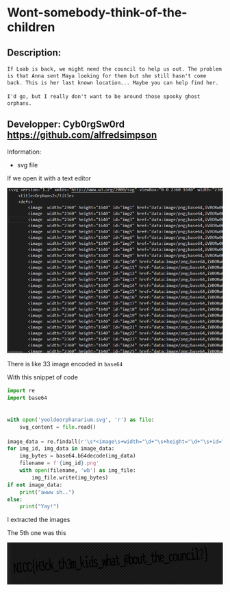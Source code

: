 # Wont-somebody-think-of-the-children
## Description:
```
If Loab is back, we might need the council to help us out. The problem is that Anna sent Maya looking for them but she still hasn't come back. This is her last known location... Maybe you can help find her.

I'd go, but I really don't want to be around those spooky ghost orphans.
```

## Developper: Cyb0rgSw0rd https://github.com/alfredsimpson

Information: 
- svg file

If we open it with a text editor

![alt text](img/svg.png)

There is like 33 image encoded in `base64`

With this snippet of code
```python
import re
import base64


with open('yeoldeorphanarium.svg', 'r') as file:
    svg_content = file.read()

image_data = re.findall(r'\s*<image\s+width="\d+"\s+height="\d+"\s+id="(.*?)"\s+href="data:image/png;base64,(.*?)"', svg_content)
for img_id, img_data in image_data:
    img_bytes = base64.b64decode(img_data)
    filename = f'{img_id}.png'
    with open(filename, 'wb') as img_file:
        img_file.write(img_bytes)
if not image_data:
    print("awww sh..")
else:
    print("Yay!")
```

I extracted the images

The 5th one was this

![alt text](img/flag.png)